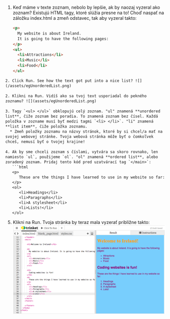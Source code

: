 1. Keď máme v texte zoznam, nebolo by lepšie, ak by naozaj vyzeral ako zoznam? Existujú HTML tagy, ktoré slúžia presne na to! Choď naspať na záložku index.html a zmeň odstavec, tak aby vyzeral takto:
   ```html
   <p>
     My website is about Ireland. 
     It is going to have the following pages:
   </p>
   <ul>
     <li>Attractions</li>
     <li>Music</li>
     <li>Food</li>
   </ul>
```
2. Click Run. See how the text got put into a nice list? ![](/assets/egUnorderedList.png)

2. Klikni na Run. Vidíš ako sa tvoj text usporiadal do pekného zoznamu? ![](assets/egUnorderedList.png)

3. Tagy `<ul> </ul>` obklopujú celý zoznam. "ul" znamená **unordered list**, čiže zoznam bez poradia. To znamená zoznam bez čísel. Každá položka v zozname musí byť medzi tagmi `<li> </li>`. "li" znamená **list item**, čiže položka zoznamu.
  * Zmeň položky zoznamu na názvy stránok, ktoré by si chcel/a mať na svojej webovej stránke. Tvoja webová stránka môže byť o čomkoľvek chceš, nemusí byť o tvojej krajine!

4. Ak by sme chceli zoznam s číslami, vytvára sa skoro rovnako, len namiesto `ul`, použijeme `ol`. "ol" znamená **ordered list**, alebo zoradený zoznam. Pridaj tento kód pred uzatvárací tag `</main>`:
   ```html
   <p>
      These are the things I have learned to use in my website so far:
   </p>
   <ol>
      <li>Headings</li>
      <li>Paragraphs</li>
      <li>A stylesheet</li>
      <li>Lists!</li>
   </ol>
   ```
5. Klikni na Run. Tvoja stránka by teraz mala vyzerať približne takto: ![](assets/egOrderedList.png)



